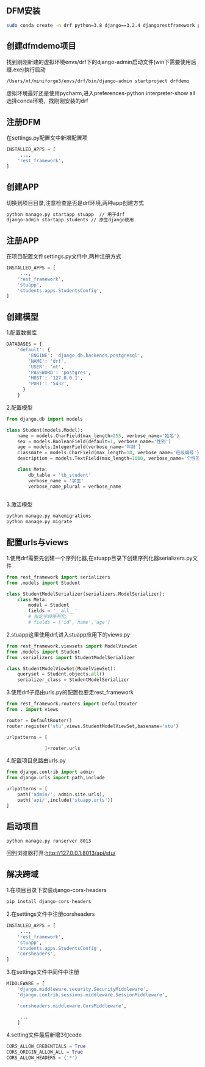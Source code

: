 ## DFM安装
```sh
sudo conda create -n drf python=3.8 django==3.2.4 djangorestframework psycopg2
```

## 创建dfmdemo项目
找到刚刚新建的虚拟环境envs/drf下的django-admin启动文件(win下需要使用后缀.exe)执行启动
```sh
/Users/mt/miniforge3/envs/drf/bin/django-admin startproject drfdemo
```
虚拟环境最好还是使用pycharm,进入preferences-python interpreter-show all 选择conda环境，找刚刚安装的drf


## 注册DFM
在settings.py配置文中新增配置项
```py
INSTALLED_APPS = [
     ...,
    'rest_framework',
]
```

## 创建APP
切换到项目目录,注意检查是否是drf环境,两种app创建方式
```sh
python manage.py startapp stuapp  // 用于drf
django-admin startapp students // 原生django使用
```

## 注册APP
在项目配置文件settings.py文件中,两种注册方式
```py
INSTALLED_APPS = [
     ...,
    'rest_framework',
    'stuapp',
    'students.apps.StudentsConfig',
]
```


## 创建模型
1.配置数据库

```py
DATABASES = {
    'default': {
        'ENGINE': 'django.db.backends.postgresql',     
        'NAME': 'drf',                              
        'USER': 'mt',                                  
        'PASSWORD': 'postgres',                        
        'HOST': '127.0.0.1',
        'PORT': '5432',
      }
    }
```
2.配置模型
```py
from django.db import models

class Student(models.Model):
    name = models.CharField(max_length=255, verbose_name='姓名')
    sex = models.BooleanField(default=1, verbose_name='性别')
    age = models.IntegerField(verbose_name='年龄')
    classmate = models.CharField(max_length=10, verbose_name='班级编号')
    description = models.TextField(max_length=1000, verbose_name='个性签名')

    class Meta:
        db_table = 'tb_student'
        verbose_name = '学生'
        verbose_name_plural = verbose_name
        
```
3.激活模型
```sh
python manage.py makemigrations
python manage.py migrate
```

## 配置urls与views
1.使用drf需要先创建一个序列化器,在stuapp目录下创建序列化器serializers.py文件
```py
from rest_framework import serializers
from .models import Student

class StudentModelSerializer(serializers.ModelSerializer):
    class Meta:
        model = Student
        fields = '__all__'
        # 指定字段序列化
        # fields = ['id','name','age']

```

2.stuapp这里使用drf,进入stuapp应用下的views.py
```py
from rest_framework.viewsets import ModelViewSet
from .models import Student
from .serializers import StudentModelSerializer

class StudentModelViewSet(ModelViewSet):
    queryset = Student.objects.all()
    serializer_class = StudentModelSerializer

```

3.使用drf子路由urls.py的配置也要走rest_framework
```py
from rest_framework.routers import DefaultRouter
from . import views

router = DefaultRouter()
router.register('stu',views.StudentModelViewSet,basename='stu')

urlpatterns = [

              ]+router.urls

```

4.配置项目总路由urls.py
```py
from django.contrib import admin
from django.urls import path,include

urlpatterns = [
    path('admin/', admin.site.urls),
    path('api/',include('stuapp.urls'))
]

```

## 启动项目
```sh
python manage.py runserver 8013
```
回到浏览器打开:http://127.0.0.1:8013/api/stu/


## 解决跨域
1.在项目目录下安装django-cors-headers
```py
pip install django-cors-headers
```
2.在settings文件中注册corsheaders
```py
INSTALLED_APPS = [
     ...,
    'rest_framework',
    'stuapp',
    'students.apps.StudentsConfig',
    'corsheaders',
]
```
3.在settings文件中间件中注册
```py
MIDDLEWARE = [
    'django.middleware.security.SecurityMiddleware',
    'django.contrib.sessions.middleware.SessionMiddleware',

    'corsheaders.middleware.CorsMiddleware',

     ...
    ]
```
4.setting文件最后新增3句code
```py
CORS_ALLOW_CREDENTIALS = True
CORS_ORIGIN_ALLOW_ALL = True
CORS_ALLOW_HEADERS = ('*')
```





